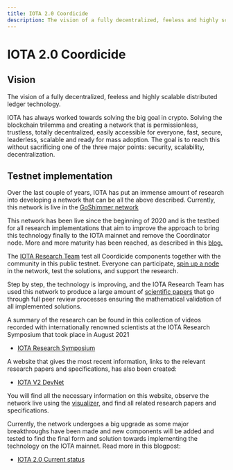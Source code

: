 ```yaml
---
title: IOTA 2.0 Coordicide
description: The vision of a fully decentralized, feeless and highly scalable DLT.
---
```


# IOTA 2.0 Coordicide

## Vision

The vision of a fully decentralized, feeless and highly scalable distributed ledger technology.

IOTA has always worked towards solving the big goal in crypto. Solving the blockchain trilemma and creating a network that is permissionless, trustless, totally decentralized, easily accessible for everyone, fast, secure, leaderless, scalable and ready for mass adoption. The goal is to reach this without sacrificing one of the three major points: security, scalability, decentralization.

## Testnet implementation

Over the last couple of years, IOTA has put an immense amount of research into developing a network that can be all the above described. Currently, this network is live in the [GoShimmer network](/goshimmer/welcome)

This network has been live since the beginning of 2020 and is the testbed for all research implementations that aim to improve the approach to bring this technology finally to the IOTA mainnet and remove the Coordinator node. More and more maturity has been reached, as described in this [blog.](https://blog.iota.org/path-towards-full-decentralization-with-iota-2-0/)

The [IOTA Research Team](/learn/research/research-outline) test all Coordicide components together with the community in this public testnet. Everyone can participate, [spin up a node](/goshimmer/tutorials/setup) in the network, test the solutions, and support the research.

Step by step, the technology is improving, and the IOTA Research Team has used this network to produce a large amount of [scientific papers](/learn/research/research-papers) that go through full peer review processes ensuring the mathematical validation of all implemented solutions.

A summary of the research can be found in this collection of videos recorded with internationally renowned scientists at the IOTA Research Symposium that took place in August 2021

- [IOTA Research Symposium](https://www.youtube.com/playlist?list=PLMbc46iGTB_Q7KAFXnQTFOn5keU2yDOXU)

A website that gives the most recent information, links to the relevant research papers and specifications, has also been created:

- [IOTA V2 DevNet](https://v2.iota.org/)

You will find all the necessary information on this website, observe the network live using the [visualizer](https://v2.iota.org/visualizer), and find all related research papers and specifications.

Currently, the network undergoes a big upgrade as some major breakthroughs have been made and new components will be added and tested to find the final form and solution towards implementing the technology on the IOTA mainnet. Read more in this blogpost:

- [IOTA 2.0 Current status](https://blog.iota.org/iota-2-0-details-on-current-status-and-outlook/)
